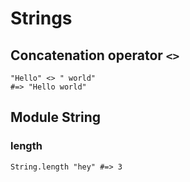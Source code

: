 # Strings

## Concatenation operator `<>`

```
"Hello" <> " world" 
#=> "Hello world"
```

## Module String

### length

```
String.length "hey" #=> 3
```
